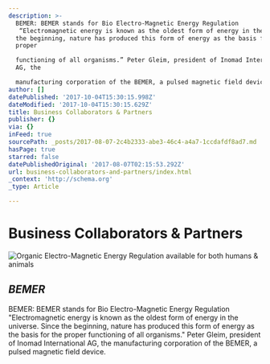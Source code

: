 ```yaml
---
description: >-
  BEMER: BEMER stands for Bio Electro-Magnetic Energy Regulation
   “Electromagnetic energy is known as the oldest form of energy in the universe. Since
  the beginning, nature has produced this form of energy as the basis for the
  proper

  functioning of all organisms.” Peter Gleim, president of Inomad International
  AG, the

  manufacturing corporation of the BEMER, a pulsed magnetic field device. 
author: []
datePublished: '2017-10-04T15:30:15.998Z'
dateModified: '2017-10-04T15:30:15.629Z'
title: Business Collaborators & Partners
publisher: {}
via: {}
inFeed: true
sourcePath: _posts/2017-08-07-2c4b2333-abe3-46c4-a4a7-1ccdafdf8ad7.md
hasPage: true
starred: false
datePublishedOriginal: '2017-08-07T02:15:53.292Z'
url: business-collaborators-and-partners/index.html
_context: 'http://schema.org'
_type: Article

---
```

# **Business Collaborators & Partners**
![Organic Electro-Magnetic Energy Regulation available for both humans & animals](https://the-grid-user-content.s3-us-west-2.amazonaws.com/f54510a0-ba28-427c-abf9-fc47419c8ded.jpg)

## _**BEMER**_

BEMER: BEMER stands for Bio Electro-Magnetic Energy Regulation
"Electromagnetic energy is known as the oldest form of energy in the universe. Since
the beginning, nature has produced this form of energy as the basis for the proper
functioning of all organisms." Peter Gleim, president of Inomad International AG, the
manufacturing corporation of the BEMER, a pulsed magnetic field device.